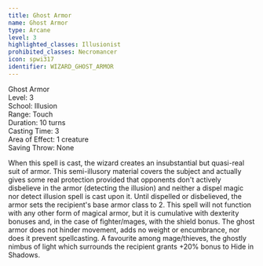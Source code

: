 ```yaml
---
title: Ghost Armor
name: Ghost Armor
type: Arcane
level: 3
highlighted_classes: Illusionist
prohibited_classes: Necromancer
icon: spwi317
identifier: WIZARD_GHOST_ARMOR
---
```

Ghost Armor  
Level: 3  
School: Illusion  
Range: Touch  
Duration: 10 turns  
Casting Time: 3  
Area of Effect: 1 creature  
Saving Throw: None  
  
When this spell is cast, the wizard creates an insubstantial but quasi-real suit of armor. This semi-illusory material covers the subject and actually gives some real protection provided that opponents don't actively disbelieve in the armor (detecting the illusion) and neither a dispel magic nor detect illusion spell is cast upon it. Until dispelled or disbelieved, the armor sets the recipient's base armor class to 2. This spell will not function with any other form of magical armor, but it is cumulative with dexterity bonuses and, in the case of fighter/mages, with the shield bonus. The ghost armor does not hinder movement, adds no weight or encumbrance, nor does it prevent spellcasting. A favourite among mage/thieves, the ghostly nimbus of light which surrounds the recipient grants +20% bonus to Hide in Shadows.  
